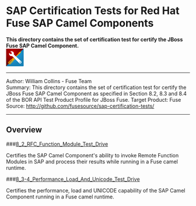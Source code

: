 SAP Certification Tests for Red Hat Fuse SAP Camel Components
=============================================================
 **This directory contains the set of certification test for certify the JBoss Fuse SAP Camel Component.**  
![SAP Tool Suite](./sap_tool_suite.png "SAP Tool Suite")

* * *
Author: William Collins - Fuse Team  
Summary: This directory contains the set of certification test for certify the JBoss Fuse SAP Camel Component as specified in Section 8.2, 8.3 and 8.4 of the BOR API Test Product Profile for JBoss Fuse.
Target Product: Fuse  
Source: <http://github.com/fusesource/sap-certification-tests/>  

* * *

Overview  
--------  

###[8_2_RFC_Function_Module_Test_Drive](8_2_RFC_Function_Module_Test_Drive/README.md)  

Certifies the SAP Camel Component's ability to invoke Remote Function Modules in SAP and process their results while running in a Fuse camel runtime.   

###[8_3-4_Performance_Load_And_Unicode_Test_Drive](8_3-4_Performance_Load_And_Unicode_Test_Drive/README.md)  

Certifies the performance, load and UNICODE capability of the SAP Camel Component running in a Fuse camel runtime.   

